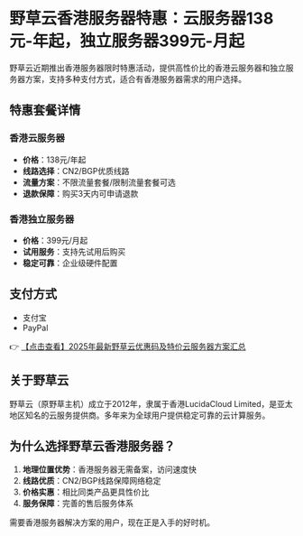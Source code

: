 # 野草云香港服务器特惠：云服务器138元-年起，独立服务器399元-月起

野草云近期推出香港服务器限时特惠活动，提供高性价比的香港云服务器和独立服务器方案，支持多种支付方式，适合有香港服务器需求的用户选择。

## 特惠套餐详情

### 香港云服务器
- **价格**：138元/年起
- **线路选择**：CN2/BGP优质线路
- **流量方案**：不限流量套餐/限制流量套餐可选
- **退款保障**：购买3天内可申请退款

### 香港独立服务器
- **价格**：399元/月起
- **试用服务**：支持先试用后购买
- **稳定可靠**：企业级硬件配置

## 支付方式
- 支付宝
- PayPal

👉 [【点击查看】2025年最新野草云优惠码及特价云服务器方案汇总](https://bit.ly/yecaoyun)

## 关于野草云
野草云（原野草主机）成立于2012年，隶属于香港LucidaCloud Limited，是亚太地区知名的云服务提供商。多年来为全球用户提供稳定可靠的云计算服务。

## 为什么选择野草云香港服务器？
1. **地理位置优势**：香港服务器无需备案，访问速度快
2. **线路优质**：CN2/BGP线路保障网络稳定
3. **价格实惠**：相比同类产品更具性价比
4. **服务保障**：完善的售后服务体系

需要香港服务器解决方案的用户，现在正是入手的好时机。